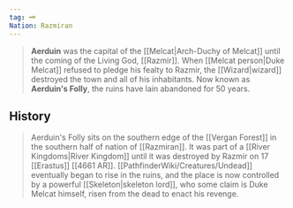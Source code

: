 ```yaml
---
tag: 🗝️
Nation: Razmiran
---
```

> **Aerduin** was the capital of the [[Melcat|Arch-Duchy of Melcat]] until the coming of the Living God, [[Razmir]]. When [[Melcat person|Duke Melcat]] refused to pledge his fealty to Razmir, the [[Wizard|wizard]] destroyed the town and all of his inhabitants. Now known as **Aerduin's Folly**, the ruins have lain abandoned for 50 years.


## History

> Aerduin's Folly sits on the southern edge of the [[Vergan Forest]] in the southern half of nation of [[Razmiran]]. It was part of a [[River Kingdoms|River Kingdom]] until it was destroyed by Razmir on 17 [[Erastus]] [[4661 AR]]. [[PathfinderWiki/Creatures/Undead]] eventually began to rise in the ruins, and the place is now controlled by a powerful [[Skeleton|skeleton lord]], who some claim is Duke Melcat himself, risen from the dead to enact his revenge.








